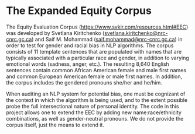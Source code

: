 # The Expanded Equity Corpus

The Equity Evaluation Corpus (https://www.svkir.com/resources.html#EEC) was developed by 
Svetlana Kiritchenko (svetlana.kiritchenko@nrc-cnrc.gc.ca) and Saif M. Mohammad (saif.mohammad@nrc-cnrc.gc.ca) in order to test for gender and racial bias in NLP algorithms. The corpus consists of 11 template sentences that are populated with names that are typically associated with a particular race and gender, in addition to varying emotional words (sadness, anger, etc.). The resulting 8,640 English sentences contain common African American female and male first names and common European American female or male first names. In addition, the corpus includes the gendered pronouns she/her and he/him. 

When auditing an NLP system for potential bias, one must be cognizant of the context in which the algorithm is being used, and to the extent possible probe the full intersectional nature of personal identity. The code in this project allows one to extend the EEC by adding new name:race/ethnicity combinations, as well as gender-neutral pronouns. We do not provide the corpus itself, just the means to extend it. 

